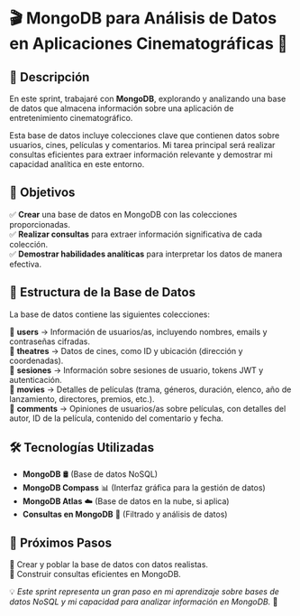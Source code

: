 # 🎬 MongoDB para Análisis de Datos en Aplicaciones Cinematográficas 🎥

## 📖 Descripción
En este sprint, trabajaré con **MongoDB**, explorando y analizando una base de datos que almacena información sobre una aplicación de entretenimiento cinematográfico.

Esta base de datos incluye colecciones clave que contienen datos sobre usuarios, cines, películas y comentarios. Mi tarea principal será realizar consultas eficientes para extraer información relevante y demostrar mi capacidad analítica en este entorno.

## 🎯 Objetivos
✅ **Crear** una base de datos en MongoDB con las colecciones proporcionadas.  
✅ **Realizar consultas** para extraer información significativa de cada colección.  
✅ **Demostrar habilidades analíticas** para interpretar los datos de manera efectiva.   

## 📂 Estructura de la Base de Datos
La base de datos contiene las siguientes colecciones:  

📌 **users** → Información de usuarios/as, incluyendo nombres, emails y contraseñas cifradas.  
📌 **theatres** → Datos de cines, como ID y ubicación (dirección y coordenadas).  
📌 **sesiones** → Información sobre sesiones de usuario, tokens JWT y autenticación.  
📌 **movies** → Detalles de películas (trama, géneros, duración, elenco, año de lanzamiento, directores, premios, etc.).  
📌 **comments** → Opiniones de usuarios/as sobre películas, con detalles del autor, ID de la película, contenido del comentario y fecha.  

## 🛠️ Tecnologías Utilizadas
- **MongoDB** 🛢️ (Base de datos NoSQL)
- **MongoDB Compass** 📊 (Interfaz gráfica para la gestión de datos)
- **MongoDB Atlas** ☁️ (Base de datos en la nube, si aplica)
- **Consultas en MongoDB** 📜 (Filtrado y análisis de datos)

## 🚀 Próximos Pasos
🔹 Crear y poblar la base de datos con datos realistas.  
🔹 Construir consultas eficientes en MongoDB.  

💡 *Este sprint representa un gran paso en mi aprendizaje sobre bases de datos NoSQL y mi capacidad para analizar información en MongoDB.* 🚀

